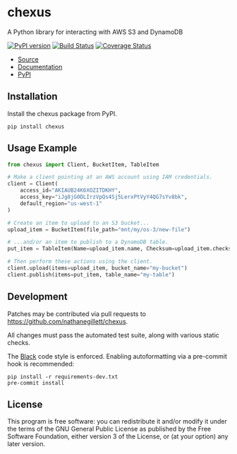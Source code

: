 chexus
======

A Python library for interacting with AWS S3 and DynamoDB

[![PyPI version](https://badge.fury.io/py/chexus.svg)](https://badge.fury.io/py/chexus)
[![Build Status](https://travis-ci.org/nathanegillett/chexus.svg?branch=master)](https://travis-ci.org/nathanegillett/chexus)
[![Coverage Status](https://coveralls.io/repos/github/nathanegillett/chexus/badge.svg?branch=master)](https://coveralls.io/github/nathanegillett/chexus?branch=master)

- [Source](https://github.com/nathanegillett/chexus)
- [Documentation](https://nathanegillett.github.io/chexus)
- [PyPI](https://pypi.org/project/chexus)

Installation
------------

Install the chexus package from PyPI.

```
pip install chexus
```


Usage Example
-------------

```python
from chexus import Client, BucketItem, TableItem

# Make a client pointing at an AWS account using IAM credentials.
client = Client(
    access_id="AKIAUB24K6XOZITDKHY",
    access_key="iJg8jG0DLIrzVpQs4Sj5LerxPtVyY4QG7sYv8bk",
    default_region="us-west-1"
)

# Create an item to upload to an S3 bucket...
upload_item = BucketItem(file_path="mnt/my/os-3/new-file")

# ...and/or an item to publish to a DynamoDB table.
put_item = TableItem(Name=upload_item.name, Checksum=upload_item.checksum)

# Then perform these actions using the client.
client.upload(items=upload_item, bucket_name="my-bucket")
client.publish(items=put_item, table_name="my-table")
```

Development
-----------

Patches may be contributed via pull requests to
https://github.com/nathanegillett/chexus.

All changes must pass the automated test suite, along with various static
checks.

The [Black](https://black.readthedocs.io/) code style is enforced.
Enabling autoformatting via a pre-commit hook is recommended:

```
pip install -r requirements-dev.txt
pre-commit install
```

License
-------

This program is free software: you can redistribute it and/or modify
it under the terms of the GNU General Public License as published by
the Free Software Foundation, either version 3 of the License, or
(at your option) any later version.